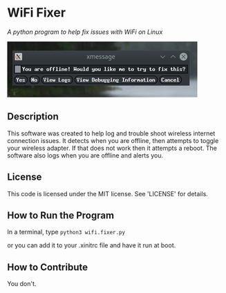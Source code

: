 WiFi Fixer
=============
_A python program to help fix issues with WiFi on Linux_

![screen shot](https://github.com/mckenney5/wifi.problems/raw/main/m1.png)

## Description
This software was created to help log and trouble shoot wireless internet connection issues.
It detects when you are offline, then attempts to toggle your wireless adapter. If that does
not work then it attempts a reboot. The software also logs when you are offline and alerts you.

## License
This code is licensed under the MIT license. See 'LICENSE' for details.

## How to Run the Program
In a terminal, type `python3 wifi.fixer.py`

or you can add it to your .xinitrc file and have it run at boot.

## How to Contribute
You don't.
